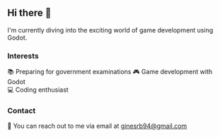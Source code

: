 ## Hi there 👋

I'm currently diving into the exciting world of game development using Godot.

### Interests
📚 Preparing for government examinations
🎮 Game development with Godot  
💻 Coding enthusiast  

### Contact
📧 You can reach out to me via email at ginesrb94@gmail.com
